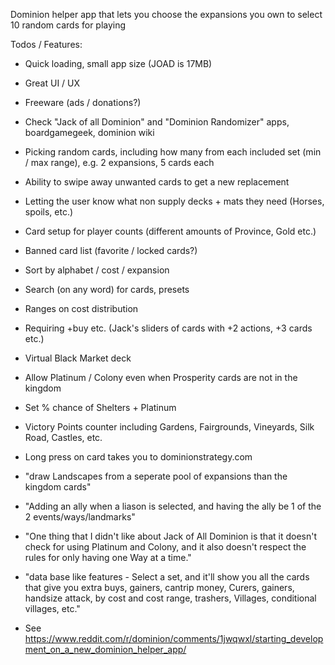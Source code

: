 Dominion helper app that lets you choose the expansions you own to select 10 random cards for playing

Todos / Features:

- Quick loading, small app size (JOAD is 17MB)
- Great UI / UX
- Freeware (ads / donations?)

- Check "Jack of all Dominion" and "Dominion Randomizer" apps, boardgamegeek, dominion wiki
- Picking random cards, including how many from each included set (min / max range), e.g. 2 expansions, 5 cards each
- Ability to swipe away unwanted cards to get a new replacement
- Letting the user know what non supply decks + mats they need (Horses, spoils, etc.)
- Card setup for player counts (different amounts of Province, Gold etc.)
- Banned card list (favorite / locked cards?)
- Sort by alphabet / cost / expansion
- Search (on any word) for cards, presets
- Ranges on cost distribution
- Requiring +buy etc. (Jack's sliders of cards with +2 actions, +3 cards etc.)
- Virtual Black Market deck
- Allow Platinum / Colony even when Prosperity cards are not in the kingdom
- Set % chance of Shelters + Platinum
- Victory Points counter including Gardens, Fairgrounds, Vineyards, Silk Road, Castles, etc.
- Long press on card takes you to dominionstrategy.com
- "draw Landscapes from a seperate pool of expansions than the kingdom cards"
- "Adding an ally when a liason is selected, and having the ally be 1 of the 2 events/ways/landmarks"
- "One thing that I didn't like about Jack of All Dominion is that it doesn't check for using Platinum and Colony, and it also doesn't respect the rules for only having one Way at a time."
- "data base like features - Select a set, and it'll show you all the cards that give you extra buys, gainers, cantrip money, Curers, gainers, handsize attack, by cost and cost range, trashers, Villages, conditional villages, etc."
- See https://www.reddit.com/r/dominion/comments/1jwqwxl/starting_development_on_a_new_dominion_helper_app/

